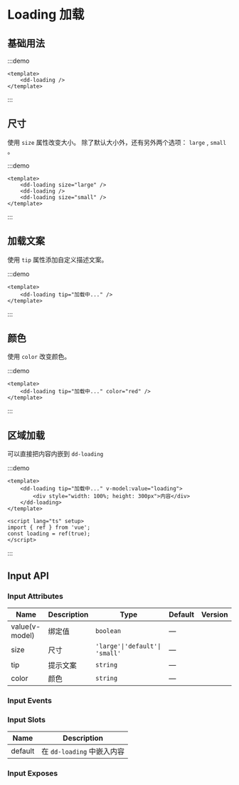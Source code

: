 # Loading 加载

## 基础用法

:::demo

```vue
<template>
	<dd-loading />
</template>
```

:::

## 尺寸

使用 `size` 属性改变大小。 除了默认大小外，还有另外两个选项： `large` , `small` 。

:::demo

```vue
<template>
	<dd-loading size="large" />
	<dd-loading />
	<dd-loading size="small" />
</template>
```

:::

## 加载文案

使用 `tip` 属性添加自定义描述文案。

:::demo

```vue
<template>
	<dd-loading tip="加载中..." />
</template>
```

:::

## 颜色

使用 `color` 改变颜色。

:::demo

```vue
<template>
	<dd-loading tip="加载中..." color="red" />
</template>
```

:::

## 区域加载

可以直接把内容内嵌到 `dd-loading`

:::demo

```vue
<template>
	<dd-loading tip="加载中..." v-model:value="loading">
		<div style="width: 100%; height: 300px">内容</div>
	</dd-loading>
</template>

<script lang="ts" setup>
import { ref } from 'vue';
const loading = ref(true);
</script>
```

:::

## Input API

### Input Attributes

| Name           | Description | Type                           | Default | Version |
| -------------- | ----------- | ------------------------------ | ------- | ------- |
| value(v-model) | 绑定值      | `boolean`                      | —       |
| size           | 尺寸        | `'large'\|'default'\| 'small'` | —       |
| tip            | 提示文案    | `string`                       | —       |
| color          | 颜色        | `string`                       | —       |

### Input Events

### Input Slots

| Name    | Description                |
| ------- | -------------------------- |
| default | 在 `dd-loading` 中嵌入内容 |

### Input Exposes
